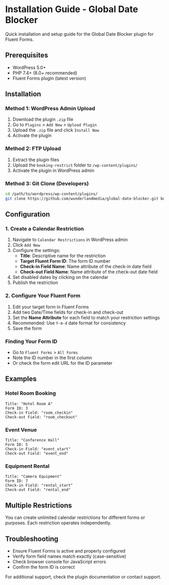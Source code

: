 # Installation Guide - Global Date Blocker

Quick installation and setup guide for the Global Date Blocker plugin for Fluent Forms.

## Prerequisites

- WordPress 5.0+
- PHP 7.4+ (8.0+ recommended)
- Fluent Forms plugin (latest version)

## Installation

### Method 1: WordPress Admin Upload

1. Download the plugin `.zip` file
2. Go to `Plugins` > `Add New` > `Upload Plugin`
3. Upload the `.zip` file and click `Install Now`
4. Activate the plugin

### Method 2: FTP Upload

1. Extract the plugin files
2. Upload the `booking-restrict` folder to `/wp-content/plugins/`
3. Activate the plugin in WordPress admin

### Method 3: Git Clone (Developers)

```bash
cd /path/to/wordpress/wp-content/plugins/
git clone https://github.com/wunderlandmedia/global-date-blocker.git booking-restrict
```

## Configuration

### 1. Create a Calendar Restriction

1. Navigate to `Calendar Restrictions` in WordPress admin
2. Click `Add New`
3. Configure the settings:
   - **Title**: Descriptive name for the restriction
   - **Target Fluent Form ID**: The form ID number
   - **Check-in Field Name**: Name attribute of the check-in date field
   - **Check-out Field Name**: Name attribute of the check-out date field
4. Set disabled dates by clicking on the calendar
5. Publish the restriction

### 2. Configure Your Fluent Form

1. Edit your target form in Fluent Forms
2. Add two Date/Time fields for check-in and check-out
3. Set the **Name Attribute** for each field to match your restriction settings
4. Recommended: Use `Y-m-d` date format for consistency
5. Save the form

### Finding Your Form ID

- Go to `Fluent Forms` > `All Forms`
- Note the ID number in the first column
- Or check the form edit URL for the ID parameter

## Examples

### Hotel Room Booking
```
Title: "Hotel Room A"
Form ID: 3
Check-in Field: "room_checkin"
Check-out Field: "room_checkout"
```

### Event Venue
```
Title: "Conference Hall"
Form ID: 5
Check-in Field: "event_start" 
Check-out Field: "event_end"
```

### Equipment Rental
```
Title: "Camera Equipment"
Form ID: 7
Check-in Field: "rental_start"
Check-out Field: "rental_end"
```

## Multiple Restrictions

You can create unlimited calendar restrictions for different forms or purposes. Each restriction operates independently.

## Troubleshooting

- Ensure Fluent Forms is active and properly configured
- Verify form field names match exactly (case-sensitive)
- Check browser console for JavaScript errors
- Confirm the form ID is correct

For additional support, check the plugin documentation or contact support. 